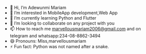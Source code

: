 - 👋 Hi, I’m Adewunmi Mariam
- 👀 I’m interested in MobileApp development,Web App
- 🌱 I’m currently learning Python and Flutter
- 💞️ I’m looking to collaborate on any project with you
- 📫 How to reach me marvellousmariam2006@gmail.com and on telegram and whatsapp:234-08-8862-3494
- 😄 Pronouns: Miss,marvellousmariam
- ⚡ Fun fact: Python was not named after a snake.

<!---
marvellousmariam/marvellousmariam is a ✨ special ✨ repository because its `README.md` (this file) appears on your GitHub profile.
You can click the Preview link to take a look at your changes.
--->
